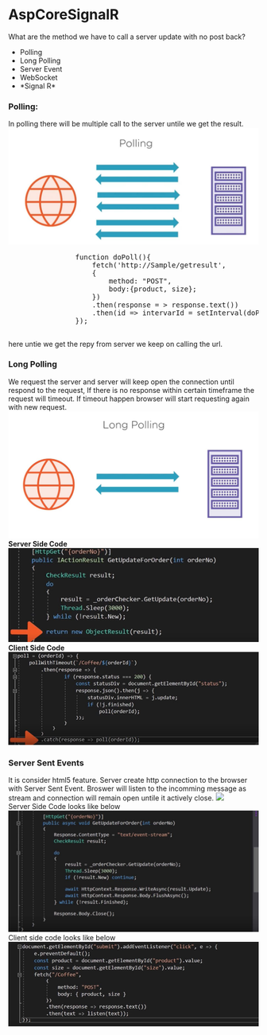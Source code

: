 # AspCoreSignalR
<div>
    What are the method we have to call a server update with no post back?
        <ul>
            <li>Polling</li>
            <li>Long Polling</li>
            <li>Server Event</li>
            <li>WebSocket</li>
            <li>*Signal R*</li>
        </ul>
        <p>
            <h3>Polling:</h3>
            In polling there will be multiple call to the server untile we get the result.
                    <img src="Images/Polling.JPG" />
            <pre>
                function doPoll(){
                    fetch('http://Sample/getresult', 
                    {
                        method: "POST",
                        body:{product, size};
                    })
                    .then(response = &gt; response.text())
                    .then(id =&gt; intervarId = setInterval(doPoll, 1000, id));
                });
            </pre>
            here untie we get the repy from server we keep on calling the url.
        </p>
        <p>
            <h3>Long Polling</h3>
            We request the server and server will keep open the connection until respond to the request, If there is no response within certain timeframe the request will timeout. If timeout happen browser will start requesting again with new request.
            <img src="Images/LongPolling.JPG" />
            <b>Server Side Code</b>
            <img src="Images/LongPollingServer_Example.JPG" />
            <b>Client Side Code</b>
            <img src="Images/LongPollingClient_Example.JPG" />
        </p>
        <p>
            <h3>Server Sent Events</h3>
            It is consider html5 feature.
            Server create http connection to the browser with Server Sent Event. Broswer will listen to the incomming message as stream and connection will remain open untile it actively close.
            <img src="Images/PolliServer_Sent_Eventng.JPG" /><br>
            Server Side Code looks like below
            <img src="Images/Server_Sent_Event_Server_Code.JPG" /><br>
            Client side code looks like below
            <img src="Images/Server_Sent_Event_Client_Code.JPG" /><br>
        </p>
</div>